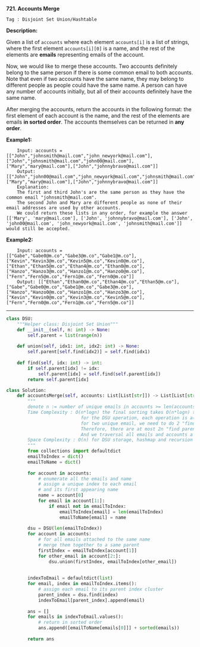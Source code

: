 **721. Accounts Merge**

```Tag : Disjoint Set Union/Hashtable```

**Description:**

Given a list of ```accounts``` where each element ```accounts[i]``` is a list of strings, where the first element ```accounts[i][0]``` is a name, and the rest of the elements are **emails** representing emails of the account.

Now, we would like to merge these accounts. Two accounts definitely belong to the same person if there is some common email to both accounts. Note that even if two accounts have the same name, they may belong to different people as people could have the same name. A person can have any number of accounts initially, but all of their accounts definitely have the same name.

After merging the accounts, return the accounts in the following format: the first element of each account is the name, and the rest of the elements are emails **in sorted order**. The accounts themselves can be returned in **any order**.

**Example1:**

		Input: accounts = [["John","johnsmith@mail.com","john_newyork@mail.com"],["John","johnsmith@mail.com","john00@mail.com"],["Mary","mary@mail.com"],["John","johnnybravo@mail.com"]]
		Output: [["John","john00@mail.com","john_newyork@mail.com","johnsmith@mail.com"],["Mary","mary@mail.com"],["John","johnnybravo@mail.com"]]
		Explanation:
		The first and third John's are the same person as they have the common email "johnsmith@mail.com".
		The second John and Mary are different people as none of their email addresses are used by other accounts.
		We could return these lists in any order, for example the answer [['Mary', 'mary@mail.com'], ['John', 'johnnybravo@mail.com'], ['John', 'john00@mail.com', 'john_newyork@mail.com', 'johnsmith@mail.com']] would still be accepted.

**Example2:**

		Input: accounts = [["Gabe","Gabe0@m.co","Gabe3@m.co","Gabe1@m.co"],["Kevin","Kevin3@m.co","Kevin5@m.co","Kevin0@m.co"],["Ethan","Ethan5@m.co","Ethan4@m.co","Ethan0@m.co"],["Hanzo","Hanzo3@m.co","Hanzo1@m.co","Hanzo0@m.co"],["Fern","Fern5@m.co","Fern1@m.co","Fern0@m.co"]]
		Output: [["Ethan","Ethan0@m.co","Ethan4@m.co","Ethan5@m.co"],["Gabe","Gabe0@m.co","Gabe1@m.co","Gabe3@m.co"],["Hanzo","Hanzo0@m.co","Hanzo1@m.co","Hanzo3@m.co"],["Kevin","Kevin0@m.co","Kevin3@m.co","Kevin5@m.co"],["Fern","Fern0@m.co","Fern1@m.co","Fern5@m.co"]]

-----------

```python
class DSU:
    """Helper class: Disjoint Set Union"""
    def __init__(self, n: int) -> None:
        self.parent = list(range(n))
    
    def union(self, idx1: int, idx2: int) -> None:
        self.parent[self.find(idx2)] = self.find(idx1)
    
    def find(self, idx: int) -> int:
        if self.parent[idx] != idx:
            self.parent[idx] = self.find(self.parent[idx])
        return self.parent[idx]

class Solution:
    def accountsMerge(self, accounts: List[List[str]]) -> List[List[str]]:
        """
        denote n := number of unique emails in accounts >= len(accounts)
        Time Complexity : O(n*logn) the final sorting takes O(n*logn) time
                            for the DSU operation, each operation is a(n), where we can think of a(n) as a constant time
                            for two unique email, we need to do 2 "find parents" and 1 "union" operations at most.
                            Therefore, there are at most 2n "find parent" and n "union" operations
                            And we traversal all emails and accounts a few times
        Space Complexity : O(n) for DSU storage, hashmap and recursion stack height in 'find' functionality
        """
        from collections import defaultdict
        emailToIndex = dict()
        emailToName = dict()
        
        for account in accounts:
            # enumerate all the emails and name
            # assign a unique index to each email
            # and its first appearing name
            name = account[0]
            for email in account[1:]:
                if email not in emailToIndex:
                    emailToIndex[email] = len(emailToIndex)
                    emailToName[email] = name
        
        dsu = DSU(len(emailToIndex))
        for account in accounts:
            # for all emails attached to the same name
            # merge them together to a same parent
            firstIndex = emailToIndex[account[1]]
            for other_email in account[2:]:
                dsu.union(firstIndex, emailToIndex[other_email])
                
        
        indexToEmail = defaultdict(list)
        for email, index in emailToIndex.items():
            # assign each email to its parent index cluster
            parent_index = dsu.find(index)
            indexToEmail[parent_index].append(email)
        
        ans = []
        for emails in indexToEmail.values():
            # return in sorted order
            ans.append([emailToName[emails[0]]] + sorted(emails))
            
        return ans
```
